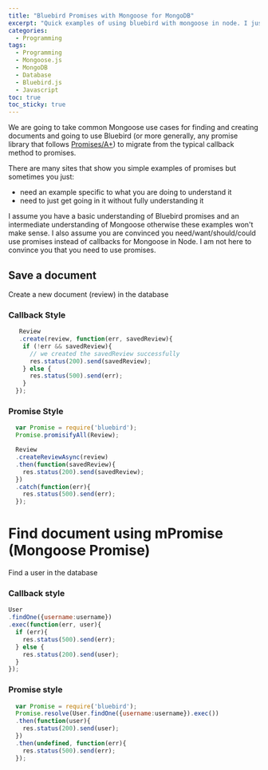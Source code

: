 ```yaml
---
title: "Bluebird Promises with Mongoose for MongoDB" 
excerpt: "Quick examples of using bluebird with mongoose in node. I just want to show you a couple common use cases to help you recognize how to use promises."
categories:
  - Programming
tags:
  - Programming
  - Mongoose.js
  - MongoDB
  - Database
  - Bluebird.js
  - Javascript
toc: true
toc_sticky: true
---
```

We are going to take common Mongoose use cases for finding and creating documents and going to use Bluebird (or more generally, any promise library that follows [Promises/A+](https://promisesaplus.com/implementations)) to migrate from the typical callback method to promises.

There are many sites that show you simple examples of promises but sometimes you just: 

* need an example specific to what you are doing to understand it
* need to just get going in it without fully understanding it

I assume you have a basic understanding of Bluebird promises and an intermediate understanding of Mongoose otherwise these examples won't make sense. 
I also assume you are convinced you need/want/should/could use promises instead of callbacks for Mongoose in Node. I am not here to convince you that you need to use promises.

## Save a document
Create a new document (review) in the database
### Callback Style

```javascript
   Review
   .create(review, function(err, savedReview){
    if (!err && savedReview){
      // we created the savedReview successfully
      res.status(200).send(savedReview);
    } else {
      res.status(500).send(err);
    }
  });
```
### Promise Style

```javascript
  var Promise = require('bluebird');
  Promise.promisifyAll(Review);

  Review
  .createReviewAsync(review)
  .then(function(savedReview){
    res.status(200).send(savedReview);
  })
  .catch(function(err){
    res.status(500).send(err);
  });
```



# Find document using mPromise (Mongoose Promise)
Find a user in the database
### Callback style

```javascript
User
.findOne({username:username})
.exec(function(err, user){
  if (err){
    res.status(500).send(err);
  } else {
    res.status(200).send(user);
  }
});

```

### Promise style
```javascript
  var Promise = require('bluebird');
  Promise.resolve(User.findOne({username:username}).exec())
  .then(function(user){
    res.status(200).send(user);
  })
  .then(undefined, function(err){
    res.status(500).send(err);
  });
```